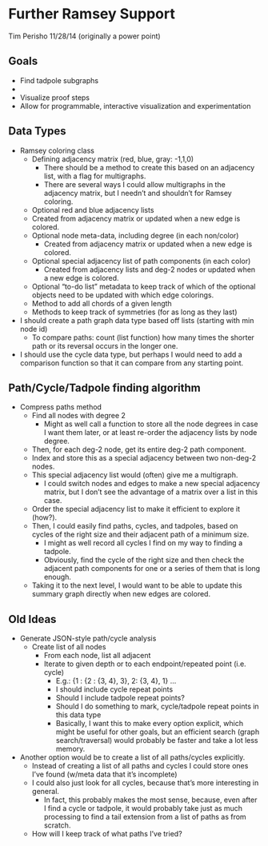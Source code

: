 Further Ramsey Support
======================
Tim Perisho
11/28/14
(originally a power point)

## Goals
- Find tadpole subgraphs
-
- Visualize proof steps
- Allow for programmable, interactive visualization and experimentation

## Data Types
- Ramsey coloring class
  - Defining adjacency matrix (red, blue, gray: -1,1,0)
    - There should be a method to create this based on an adjacency list, with a flag for multigraphs.
    - There are several ways I could allow multigraphs in the adjacency matrix, but I needn’t and shouldn’t for Ramsey coloring.
  -  Optional red and blue adjacency lists
    - Created from adjacency matrix or updated when a new edge is colored.
  - Optional node meta-data, including degree (in each non/color)
    - Created from adjacency matrix or updated when a new edge is colored.
  - Optional special adjacency list of path components (in each color)
    - Created from adjacency lists and deg-2 nodes or updated when a new edge is colored.
  - Optional “to-do list” metadata to keep track of which of the optional objects need to be updated with which edge colorings.
  - Method to add all chords of a given length
  - Methods to keep track of symmetries (for as long as they last)
- I should create a path graph data type based off lists (starting with min node id)
  - To compare paths: count (list function) how many times the shorter path or its reversal occurs in the longer one.
- I should use the cycle data type, but perhaps I would need to add a comparison function so that it can compare from any starting point.

## Path/Cycle/Tadpole finding algorithm
- Compress paths method
  - Find all nodes with degree 2
    - Might as well call a function to store all the node degrees in case I want them later, or at least re-order the adjacency lists by node degree.
  - Then, for each deg-2 node, get its entire deg-2 path component.
  - Index and store this as a special adjacency between two non-deg-2 nodes.
  - This special adjacency list would (often) give me a multigraph.
    - I could switch nodes and edges to make a new special adjacency matrix, but I don’t see the advantage of a matrix over a list in this case.
  - Order the special adjacency list to make it efficient to explore it (how?).
  - Then, I could easily find paths, cycles, and tadpoles, based on cycles of the right size and their adjacent path of a minimum size.
    - I might as well record all cycles I find on my way to finding a tadpole.
    - Obviously, find the cycle of the right size and then check the adjacent path components for one or a series of them that is long enough.
  - Taking it to the next level, I would want to be able to update this summary graph directly when new edges are colored.

## Old Ideas
- Generate JSON-style path/cycle analysis
  - Create list of all nodes
    - From each node, list all adjacent
    - Iterate to given depth or to each endpoint/repeated point (i.e. cycle)
      - E.g.: {1 : {2 : {3, 4}, 3},  2: {3, 4}, 1} …
      - I should include cycle repeat points
      - Should I include tadpole repeat points?
      - Should I do something to mark, cycle/tadpole repeat points in this data type
      - Basically, I want this to make every option explicit, which might be useful for other goals, but an efficient search (graph search/traversal) would probably be faster and take a lot less memory.
- Another option would be to create a list of all paths/cycles explicitly.
  - Instead of creating a list of all paths and cycles I could store ones I’ve found (w/meta data that it’s incomplete)
  - I could also just look for all cycles, because that’s more interesting in general.
    - In fact, this probably makes the most sense, because, even after I find a cycle or tadpole, it would probably take just as much processing to find a tail extension from a list of paths as from scratch.
  - How will I keep track of what paths I’ve tried?
